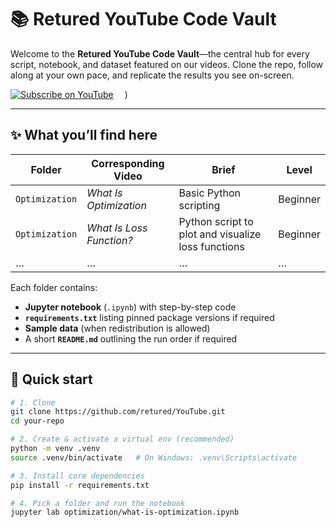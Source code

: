 # 📚 Retured YouTube Code Vault  

Welcome to the **Retured YouTube Code Vault**—the central hub for every script, notebook, and dataset featured on our videos. Clone the repo, follow along at your own pace, and replicate the results you see on-screen.

[![Subscribe on YouTube](https://img.shields.io/badge/Subscribe-YouTube-red)](https://youtube.com/@Retured) 
)

---

## ✨ What you’ll find here

| Folder | Corresponding Video | Brief | Level |
| ------ | ------------------- | ----- | ----- |
| `Optimization` | *What Is Optimization* | Basic Python scripting  | Beginner |
| `Optimization` | *What Is Loss Function?* | Python script to plot and visualize loss functions  | Beginner |
| … | … | … | … |

Each folder contains:

* **Jupyter notebook** (`.ipynb`) with step-by-step code  
* **`requirements.txt`** listing pinned package versions  if required
* **Sample data** (when redistribution is allowed)  
* A short **`README.md`** outlining the run order  if required



---

## 🚀 Quick start

```bash
# 1. Clone
git clone https://github.com/retured/YouTube.git
cd your-repo

# 2. Create & activate a virtual env (recommended)
python -m venv .venv
source .venv/bin/activate   # On Windows: .venv\Scripts\activate

# 3. Install core dependencies
pip install -r requirements.txt

# 4. Pick a folder and run the notebook
jupyter lab optimization/what-is-optimization.ipynb
